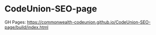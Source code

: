 # CodeUnion-SEO-page
GH Pages: https://commonwealth-codeunion.github.io/CodeUnion-SEO-page/build/index.html